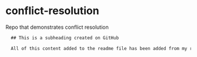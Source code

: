 # conflict-resolution
Repo that demonstrates conflict resolution
```md
  ## This is a subheading created on GitHub

  All of this content added to the readme file has been added from my remote GitHub repository.
  ```
